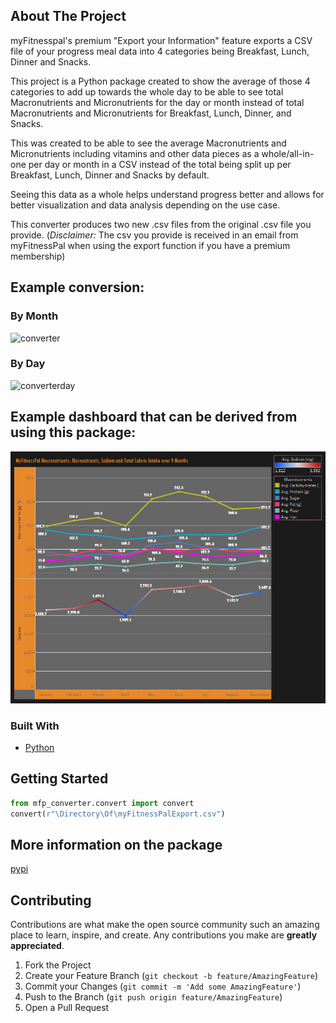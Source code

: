 
<!-- ABOUT THE PROJECT -->
## About The Project
myFitnesspal's premium "Export your Information" feature exports a CSV file of your progress meal data into 4 categories being Breakfast, Lunch, Dinner and Snacks. 

This project is a Python package created to show the average of those 4 categories to add up towards the whole day to be able to see total Macronutrients and Micronutrients for the day or month instead of total Macronutrients and Micronutrients for Breakfast, Lunch, Dinner, and Snacks. 

This was created to be able to see the average Macronutrients and Micronutrients including vitamins and other data pieces as a whole/all-in-one per day or month in a CSV instead of the total being split up per Breakfast, Lunch, Dinner and Snacks by default. 

Seeing this data as a whole helps understand progress better and allows for better visualization and data analysis depending on the use case.

This converter produces two new .csv files from the original .csv file you provide. (*Disclaimer:* The csv you provide is received in an email from myFitnessPal when using the export function if you have a premium membership)
## Example conversion:
### By Month
![converter](https://i.gyazo.com/8fc6817903d664ce945f75f2744d6d99.png)
### By Day
![converterday](https://i.gyazo.com/ba7a3ed0c244dc6fc0904eb1111c28dd.png)
## Example dashboard that can be derived from using this package:
![conv](https://github.com/YoussefSultan/myFitnesspalDataConverter/blob/master/myFitnesspal_Dashboard.png?raw=true)
### Built With
 
* [Python](https://www.python.org/downloads/) 

<!-- GETTING STARTED -->
## Getting Started
```python
from mfp_converter.convert import convert
convert(r"\Directory\Of\myFitnessPalExport.csv")
```
## More information on the package
[pypi](https://pypi.org/project/myFitnessPal-Converter/)
<!-- CONTRIBUTING -->
## Contributing

Contributions are what make the open source community such an amazing place to learn, inspire, and create. Any contributions you make are **greatly appreciated**.

1. Fork the Project
2. Create your Feature Branch (`git checkout -b feature/AmazingFeature`)
3. Commit your Changes (`git commit -m 'Add some AmazingFeature'`)
4. Push to the Branch (`git push origin feature/AmazingFeature`)
5. Open a Pull Request
